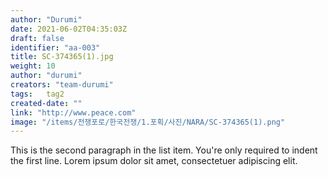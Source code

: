 ```yaml
---
author: "Durumi"
date: 2021-06-02T04:35:03Z
draft: false
identifier: "aa-003"
title: SC-374365(1).jpg
weight: 10
author: "durumi"
creators: "team-durumi"
tags:	tag2
created-date: ""
link: "http://www.peace.com"
image: "/items/전쟁포로/한국전쟁/1.포획/사진/NARA/SC-374365(1).png"
---
```


This is the second paragraph in the list item. You're
only required to indent the first line. Lorem ipsum dolor
sit amet, consectetuer adipiscing elit.